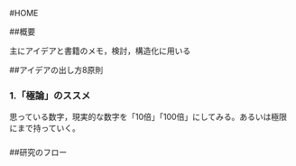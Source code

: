 #HOME

##概要

主にアイデアと書籍のメモ，検討，構造化に用いる


##アイデアの出し方8原則
### 1.「極論」のススメ
思っている数字，現実的な数字を「10倍」「100倍」にしてみる。あるいは極限にまで持っていく。

###

##研究のフロー